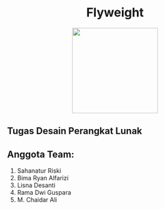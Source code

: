 <h1 align="center">Flyweight</h1>
<div style="text-align: center;">
    <img src="https://media.giphy.com/media/b5Hcaz7EPz26I/giphy.gif" style="width: 200px; height: 200px; margin: 0 auto;">
</div>

## Tugas Desain Perangkat Lunak

## Anggota Team:
<ol>
    <li>Sahanatur Riski</li>
    <li>Bima Ryan Alfarizi</li>
    <li>Lisna Desanti</li>
    <li>Rama Dwi Guspara</li>
    <li>M. Chaidar Ali</li>
</ol>
